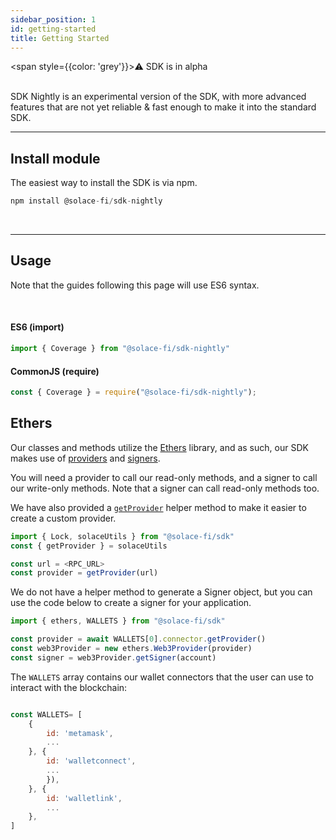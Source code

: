 ```yaml
---
sidebar_position: 1
id: getting-started
title: Getting Started
---
```


<span style={{color: 'grey'}}>⚠️ SDK is in alpha</span>
<br/>
<br/>

SDK Nightly is an experimental version of the SDK, with more advanced features that are not yet reliable & fast enough to make it into the standard SDK.

---

## Install module

The easiest way to install the SDK is via npm.

```js
npm install @solace-fi/sdk-nightly
```

<br/>

---

## Usage

Note that the guides following this page will use ES6 syntax.

<br/>

#### ES6 (import)
```js
import { Coverage } from "@solace-fi/sdk-nightly"
```

#### CommonJS (require)
```js
const { Coverage } = require("@solace-fi/sdk-nightly");
```

## Ethers

Our classes and methods utilize the [Ethers](https://docs.ethers.io/) library, and as such, our SDK makes use of [providers](https://docs.ethers.io/v5/api/providers/provider/) and [signers](https://docs.ethers.io/v5/api/signer/#signers).

You will need a provider to call our read-only methods, and a signer to call our write-only methods. Note that a signer can call read-only methods too.

We have also provided a [`getProvider`](./helper-methods#getprovider) helper method to make it easier to create a custom provider.

```js
import { Lock, solaceUtils } from "@solace-fi/sdk"
const { getProvider } = solaceUtils

const url = <RPC_URL>
const provider = getProvider(url)
```

We do not have a helper method to generate a Signer object, but you can use the code below to create a signer for your application.

```js
import { ethers, WALLETS } from "@solace-fi/sdk"

const provider = await WALLETS[0].connector.getProvider()
const web3Provider = new ethers.Web3Provider(provider)
const signer = web3Provider.getSigner(account)
```

The `WALLETS` array contains our wallet connectors that the user can use to interact with the blockchain:

```js

const WALLETS= [
    {
        id: 'metamask',
        ...
    }, {
        id: 'walletconnect',
        ...
        }),
    }, {
        id: 'walletlink',
        ...
    },
]

```